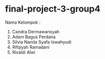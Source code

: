 # final-project-3-group4
Nama Kelompok : 
1. Candra Dermawansyah
2. Adam Bagus Perdana
3. Silvia Nanda Syafa Iswahyudi
4. Rifqiyah Ramadani
5. Rivaldi Alwi
